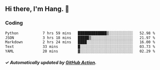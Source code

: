 ## Hi there, I'm Hang. 👋

### Coding

<!--START_SECTION:waka-->

```txt
Python           7 hrs 59 mins   █████████████▒░░░░░░░░░░░   52.98 %
JSON             3 hrs 18 mins   █████▒░░░░░░░░░░░░░░░░░░░   21.97 %
Markdown         2 hrs 24 mins   ████░░░░░░░░░░░░░░░░░░░░░   16.00 %
Text             33 mins         █░░░░░░░░░░░░░░░░░░░░░░░░   03.73 %
YAML             20 mins         ▓░░░░░░░░░░░░░░░░░░░░░░░░   02.29 %
```

<!--END_SECTION:waka-->

##### ✓ Automatically updated by [GitHub Action](https://github.com/huhuhang/huhuhang/actions).
